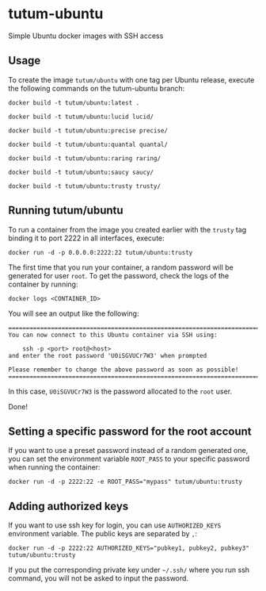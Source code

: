 tutum-ubuntu
============

Simple Ubuntu docker images with SSH access


Usage
-----

To create the image `tutum/ubuntu` with one tag per Ubuntu release, 
execute the following commands on the tutum-ubuntu branch:
	
	docker build -t tutum/ubuntu:latest .
	
	docker build -t tutum/ubuntu:lucid lucid/
	
	docker build -t tutum/ubuntu:precise precise/
	
	docker build -t tutum/ubuntu:quantal quantal/
	
	docker build -t tutum/ubuntu:raring raring/
	
	docker build -t tutum/ubuntu:saucy saucy/
	
	docker build -t tutum/ubuntu:trusty trusty/


Running tutum/ubuntu
--------------------

To run a container from the image you created earlier with the `trusty` tag 
binding it to port 2222 in all interfaces, execute:

	docker run -d -p 0.0.0.0:2222:22 tutum/ubuntu:trusty

The first time that you run your container, a random password will be generated
for user `root`. To get the password, check the logs of the container by running:

	docker logs <CONTAINER_ID>

You will see an output like the following:

	========================================================================
	You can now connect to this Ubuntu container via SSH using:

	    ssh -p <port> root@<host>
	and enter the root password 'U0iSGVUCr7W3' when prompted

	Please remember to change the above password as soon as possible!
	========================================================================

In this case, `U0iSGVUCr7W3` is the password allocated to the `root` user.

Done!


Setting a specific password for the root account
------------------------------------------------

If you want to use a preset password instead of a random generated one, you can
set the environment variable `ROOT_PASS` to your specific password when running the container:

	docker run -d -p 2222:22 -e ROOT_PASS="mypass" tutum/ubuntu:trusty


Adding authorized keys
----------------------

If you want to use ssh key for login, you can use `AUTHORIZED_KEYS` environment variable. The public keys are separated by `,`:

    docker run -d -p 2222:22 AUTHORIZED_KEYS="pubkey1, pubkey2, pubkey3" tutum/ubuntu:trusty

If you put the corresponding private key under `~/.ssh/` where you run ssh command, you will not be asked to input the password.

